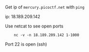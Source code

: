Get ip of `mercury.picoctf.net` with `ping`

ip: 18.189.209.142

Use netcat to see open ports
```
    nc -v -n 18.189.209.142 1-1000
```

Port 22 is open (ssh)
